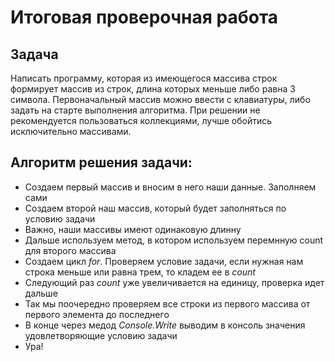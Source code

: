  # Итоговая проверочная работа
 ## Задача
 Написать программу, которая из имеющегося массива строк формирует массив из строк, длина которых меньше либо равна 3 символа. Первоначальный массив можно ввести с клавиатуры, либо задать на старте выполнения алгоритма. При решении не рекомендуется пользоваться коллекциями, лучше обойтись исключительно массивами.
 ## Алгоритм решения задачи:
 * Создаем первый массив и вносим в него наши данные. Заполняем сами
 * Создаем второй наш массив, который будет заполняться по условию задачи
 * Важно, наши массивы имеют одинаковую длинну
 * Дальше используем метод, в котором используем перемнную count для второго массива 
 * Создаем цикл *for*. Проверяем условие задачи, если нужная нам строка меньше или равна трем, то кладем ее в *count*
 * Следующий раз *count* уже увеличивается на единицу, проверка идет дальше 
 * Так мы поочередно проверяем все строки из первого массива от первого элемента до последнего
 * В конце через медод *Console.Write* выводим в консоль значения удовлетворяющие условию задачи
 * Ура! 